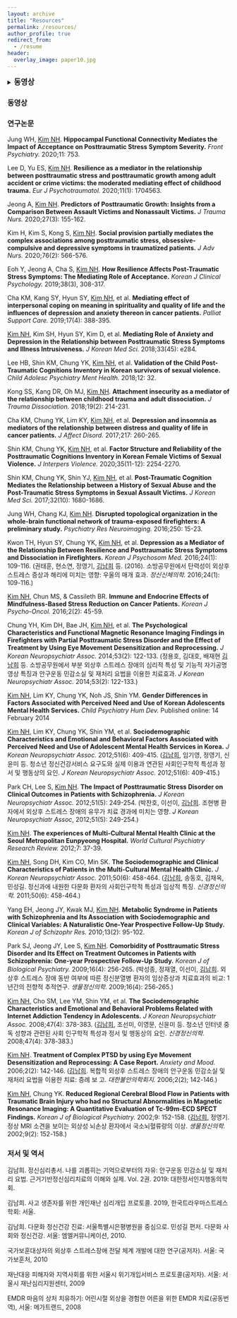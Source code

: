 ```yaml
---
layout: archive
title: "Resources"
permalink: /resources/
author_profile: true
redirect_from:
  - /resume
header:
  overlay_image: paper10.jpg
---
```

<p>
<details>
<summary><big><b>
동영상
</b></big></summary>
<p>
<a href="https://youtu.be/t62PAcj_9z4/">코로나 시기 마음 안정시키기 기술</a>
</p><p>
  
<a href="https://youtu.be/mXa59tRbLxQ">암환자의 불안과 두려움</a>
</p><p>

<a href="https://youtu.be/F47UvmXnKM4">암환자의 스트레스와 우울증</a>

</p>
</details>
</p>


### 동영상



### 연구논문 

Jung WH, <ins>Kim NH</ins>. **Hippocampal Functional Connectivity Mediates the Impact of Acceptance on Posttraumatic Stress Symptom Severity.** _Front Psychiatry._ 2020;11: 753.

Lee D, Yu ES, <ins>Kim NH</ins>. **Resilience as a mediator in the relationship between posttraumatic stress and posttraumatic growth among adult accident or crime victims: the moderated mediating effect of childhood trauma.** _Eur J Psychotraumatol._ 2020;11(1): 1704563. 

Jeong A, <ins>Kim NH</ins>. **Predictors of Posttraumatic Growth: Insights from a Comparison Between Assault Victims and Nonassault Victims.** _J Trauma Nurs._ 2020;27(3): 155-162.

Kim H, Kim S, Kong S, <ins>Kim NH</ins>. **Social provision partially mediates the complex associations among posttraumatic stress, obsessive-compulsive and depressive symptoms in traumatized patients.** _J Adv Nurs._ 2020;76(2): 566-576.

Eoh Y, Jeong A, Cha S, <ins>Kim NH</ins>. **How Resilience Affects Post-Traumatic Stress Symptoms: The Mediating Role of Acceptance.** _Korean J Clinical Psychology._ 2019;38(3), 308-317.

Cha KM, Kang SY, Hyun SY, <ins>Kim NH</ins>, et al. **Mediating effect of interpersonal coping on meaning in spirituality and quality of life and the influences of depression and anxiety thereon in cancer patients.** _Palliat Support Care._ 2019;17(4): 388-395.

<ins>Kim NH</ins>, Kim SH, Hyun SY, Kim D, et al. **Mediating Role of Anxiety and Depression in the Relationship between Posttraumatic Stress Symptoms and Illness Intrusiveness.** _J Korean Med Sci._ 2018;33(45): e284. 

Lee HB, Shin KM, Chung YK, <ins>Kim NH</ins>, et al. **Validation of the Child Post-Traumatic Cognitions Inventory in Korean survivors of sexual violence.** _Child Adolesc Psychiatry Ment Health._ 2018;12: 32.

Kong SS, Kang DR, Oh MJ, <ins>Kim NH</ins>. **Attachment insecurity as a mediator of the relationship between childhood trauma and adult dissociation.** _J Trauma Dissociation._ 2018;19(2): 214-231.

Cha KM, Chung YK, Lim KY, <ins>Kim NH</ins>, et al. **Depression and insomnia as mediators of the relationship between distress and quality of life in cancer patients.** _J Affect Disord._ 2017;217: 260-265.

Shin KM, Chung YK, <ins>Kim NH</ins>, et al. **Factor Structure and Reliability of the Posttraumatic Cognitions Inventory in Korean Female Victims of Sexual Violence.** _J Interpers Violence._ 2020;35(11-12): 2254-2270.

Shin KM, Chung YK, Shin YJ, <ins>Kim NH</ins>, et al. **Post-Traumatic Cognition Mediates the Relationship between a History of Sexual Abuse and the Post-Traumatic Stress Symptoms in Sexual Assault Victims.** _J Korean Med Sci._ 2017;32(10): 1680-1686.

Jung WH, Chang KJ, <ins>Kim NH</ins>. **Disrupted topological organization in the whole-brain functional network of trauma-exposed firefighters: A preliminary study.** _Psychiatry Res Neuroimaging._ 2016;250: 15-23.

Kwon TH, Hyun SY, Chung YK, <ins>Kim NH</ins>, et al. **Depression as a Mediator of the Relationship Between Resilience and Posttraumatic Stress Symptoms and Dissociation in Firefighters.** _Korean J Psychosom Med._ 2016;24(1): 109-116.
(권태훈, 현소연, 정영기, <ins>김남희</ins> 등. (2016). 소방공무원에서 탄력성이 외상후 스트레스 증상과 해리에 미치는 영향: 우울의 매개 효과. _정신신체의학._ 2016;24(1): 109-116.)

<ins>Kim NH</ins>, Chun MS, & Cassileth BR. **Immune and Endocrine Effects of Mindfulness-Based Stress Reduction on Cancer Patients.** _Korean J Psycho-Oncol._ 2016;2(2): 45-59.

Chung YH, Kim DH, Bae JH, <ins>Kim NH</ins>, et al. **The Psychological Characteristics and Functional Magnetic Resonance Imaging Findings in Firefighters with Partial Posttraumatic Stress Disorder and the Effect of Treatment by Using Eye Movement Desensitization and Reprocessing.** _J Korean Neuropsychiatr Assoc._ 2014;53(2): 122-133.
(정용호, 김대호, 배재현 <ins>김남희</ins> 등. 소방공무원에서 부분 외상후 스트레스 장애의 심리적 특성 및 기능적 자기공명영상 특징과 안구운동 민감소실 및 재처리 요법을 이용한 치료효과. _J Korean Neuropsychiatr Assoc._ 2014;53(2): 122-133.)

<ins>Kim NH</ins>, Lim KY, Chung YK, Noh JS, Shin YM. **Gender Differences in Factors Associated with Perceived Need and Use of Korean Adolescents Mental Health Services.** _Child Psychiatry Hum Dev._ Published online: 14 February 2014

<ins>Kim NH</ins>, Lim KY, Chung YK, Shin YM, et al. **Sociodemographic Characteristics and Emotional and Behavioral Factors Associated with Perceived Need and Use of Adolescent Mental Health Services in Korea.** _J Korean Neuropsychiatr Assoc._ 2012;51(6): 409-415.
(<ins>김남희</ins>, 임기영, 정영기, 신윤미 등. 청소년 정신건강서비스 요구도와 실제 이용과 연관된 사회인구학적 특성과 정서 및 행동상의 요인. _J Korean Neuropsychiatr Assoc._ 2012;51(6): 409-415.)

Park CH, Lee S, <ins>Kim NH</ins>. **The Impact of Posttraumatic Stress Disorder on Clinical Outcomes in Patients with Schizophrenia.** _J Korean Neuropsychiatr Assoc._ 2012;51(5): 249-254.
(박찬호, 이선이, <ins>김남희</ins>. 조현병 환자에서 외상후 스트레스 장애의 유무가 치료 경과에 미치는 영향. _J Korean Neuropsychiatr Assoc_, 2012;51(5): 249-254.)

<ins>Kim NH</ins>. **The experiences of Multi-Cultural Mental Health Clinic at the Seoul Metropolitan Eunpyeong Hospital.** _World Cultural Psychiatry Research Review._ 2012;7: 37-39.

<ins>Kim NH</ins>, Song DH, Kim CO, Min SK. **The Sociodemographic and Clinical Characteristics of Patients in the Multi-Cultural Mental Health Clinic.** _J Korean Neuropsychiatr Assoc._ 2011;50(6): 458-464.
(<ins>김남희</ins>, 송동호, 김채옥, 민성길. 정신과에 내원한 다문화 환자의 사회인구학적 특성과 임상적 특징. _신경정신의학._ 2011;50(6): 458-464.)

Yang EH, Jeong JY, Kwak MJ, <ins>Kim NH</ins>. **Metabolic Syndrome in Patients with Schizophrenia and Its Association with Sociodemographic and Clinical Variables: A Naturalistic One-Year Prospective Follow-Up Study.** _Korean J of Schizophr Res._ 2010;13(2): 95-102.

Park SJ, Jeong JY, Lee S, <ins>Kim NH</ins>. **Comorbidity of Posttraumatic Stress Disorder and Its Effect on Treatment Outcomes in Patients with Schizophrenia: One-year Prospective Follow-Up Study.** _Korean J of Biological Psychiatry._ 2009;16(4): 256-265.
(박성종, 정재열, 이선이, <ins>김남희</ins>. 외상후 스트레스 장애 동반 여부에 따른 정신분열병 환자의 임상증상과 치료효과의 비교: 1 년간의 전향적 추적연구. _생물정신의학._ 2009;16(4): 256-265.)

<ins>Kim NH</ins>, Cho SM, Lee YM, Shin YM, et al. **The Sociodemographic Characteristics and Emotional and Behavioral Problems Related with Internet Addiction Tendency in Adolescents.** _J Korean Neuropsychiatr Assoc._ 2008;47(4): 378-383.
(<ins>김남희</ins>, 조선미, 이영문, 신윤미 등. 청소년 인터넷 중독 성향과 관련된 사회 인구학적 특성과 정서 및 행동상의 요인. _신경정신의학._ 2008;47(4): 378-383.)

<ins>Kim NH</ins>. **Treatment of Complex PTSD by using Eye Movement Desensitization and Reprocessing: A Case Report.** _Anxiety and Mood._ 2006;2(2): 142-146.
(<ins>김남희</ins>. 복합적 외상후 스트레스 장애의 안구운동 민감소실 및 재처리 요법을 이용한 치료: 증례 보 고. _대한불안의학회지._ 2006;2(2); 142-146.)

<ins>Kim NH</ins>, Chung YK. **Reduced Regional Cerebral Blood Flow in Patients with Traumatic Brain Injury who had no Structural Abnormalities in Magnetic Resonance Imaging: A Quantitative Evaluation of Tc-99m-ECD SPECT Findings.** _Korean J of Biological Psychiatry._ 2002;9: 152-158.
(<ins>김남희</ins>, 정영기. 정상 MRI 소견을 보이는 외상성 뇌손상 환자에서 국소뇌혈류량의 이상. _생물정신의학._ 2002;9(2): 152-158.)

### 저서 및 역서

김남희. 정신심리총서. 나를 괴롭히는 기억으로부터의 자유: 안구운동 민감소실 및 재처리 요법. 근거기반정신심리치료의 이해와 실제. Vol. 2권. 2019: 대한정서인지행동의학회.

김남희. 사고 생존자를 위한 개인재난 심리개입 프로토콜. 2019, 한국트라우마스트레스학회: 서울.

김남희. 다문화 정신건강 진료: 서울특별시은평병원을 중심으로. 민성길 편저. 다문화 사회와 정신건강. 서울: 엠엘커뮤니케이션, 2010. 

국가보훈대상자의 외상후 스트레스장애 전달 체계 개발에 대한 연구(공저자). 서울: 국가보훈처, 2010

재난대응 피해자와 지역사회를 위한 서울시 위기개입서비스 프로토콜(공저자). 서울: 서울시 재난심리지원센터, 2009

EMDR 마음의 상처 치유하기: 어린시절 외상을 경험한 어른을 위한 EMDR 치료(공동번역), 서울: 메가트랜드, 2008
